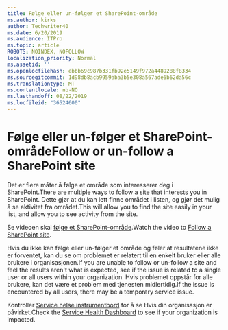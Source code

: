 ```yaml
---
title: Følge eller un-følger et SharePoint-område
ms.author: kirks
author: Techwriter40
ms.date: 6/20/2019
ms.audience: ITPro
ms.topic: article
ROBOTS: NOINDEX, NOFOLLOW
localization_priority: Normal
ms.assetid: ''
ms.openlocfilehash: ebbb69c987b331fb92e5149f972a4489288f8334
ms.sourcegitcommit: 1d98db8acb9959aba3b5e308a567ade6b62da56c
ms.translationtype: MT
ms.contentlocale: nb-NO
ms.lasthandoff: 08/22/2019
ms.locfileid: "36524600"
---
```

# <a name="follow-or-un-follow-a-sharepoint-site"></a><span data-ttu-id="37e23-102">Følge eller un-følger et SharePoint-område</span><span class="sxs-lookup"><span data-stu-id="37e23-102">Follow or un-follow a SharePoint site</span></span>

<span data-ttu-id="37e23-103">Det er flere måter å følge et område som interesserer deg i SharePoint.</span><span class="sxs-lookup"><span data-stu-id="37e23-103">There are multiple ways to follow a site that interests you in SharePoint.</span></span> <span data-ttu-id="37e23-104">Dette gjør at du kan lett finne området i listen, og gjør det mulig å se aktivitet fra området.</span><span class="sxs-lookup"><span data-stu-id="37e23-104">This will allow you to find the site easily in your list, and allow you to see activity from the site.</span></span> 

<span data-ttu-id="37e23-105">Se videoen skal [følge et SharePoint-område](https://support.office.com/article/Video-Follow-a-SharePoint-site-33DB6FA5-9528-45D7-BCC7-F9C1FAAACAE0).</span><span class="sxs-lookup"><span data-stu-id="37e23-105">Watch the video to [Follow a SharePoint site](https://support.office.com/article/Video-Follow-a-SharePoint-site-33DB6FA5-9528-45D7-BCC7-F9C1FAAACAE0).</span></span> 

<span data-ttu-id="37e23-106">Hvis du ikke kan følge eller un-følger et område og føler at resultatene ikke er forventet, kan du se om problemet er relatert til en enkelt bruker eller alle brukere i organisasjonen.</span><span class="sxs-lookup"><span data-stu-id="37e23-106">If you are unable to follow or un-follow a site and feel the results aren't what is expected, see if the issue is related to a single user or all users within your organization.</span></span> <span data-ttu-id="37e23-107">Hvis problemet oppstår for alle brukere, kan det være et problem med tjenesten midlertidig.</span><span class="sxs-lookup"><span data-stu-id="37e23-107">If the issue is encountered by all users, there may be a temporary service issue.</span></span> 

<span data-ttu-id="37e23-108">Kontroller [Service helse instrumentbord](https://admin.microsoft.com/AdminPortal/Home#/servicehealth) for å se Hvis din organisasjon er påvirket.</span><span class="sxs-lookup"><span data-stu-id="37e23-108">Check the [Service Health Dashboard](https://admin.microsoft.com/AdminPortal/Home#/servicehealth) to see if your organization is impacted.</span></span>
